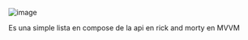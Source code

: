 
![image](https://github.com/user-attachments/assets/0620b21f-32d0-4203-b6c9-621badbb69be)

Es una simple lista en compose de la api en rick and morty en MVVM
